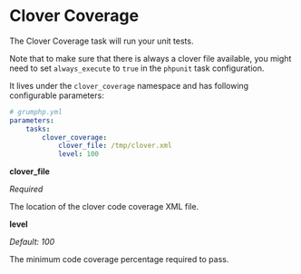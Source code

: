 # Clover Coverage

The Clover Coverage task will run your unit tests.

Note that to make sure that there is always a clover file available, you might need to
set `always_execute` to `true` in the `phpunit` task configuration.

It lives under the `clover_coverage` namespace and has following configurable parameters:

```yaml
# grumphp.yml
parameters:
    tasks:
        clover_coverage:
            clover_file: /tmp/clover.xml
            level: 100
```

**clover_file**

*Required*

The location of the clover code coverage XML file.

**level**

*Default: 100*

The minimum code coverage percentage required to pass.
